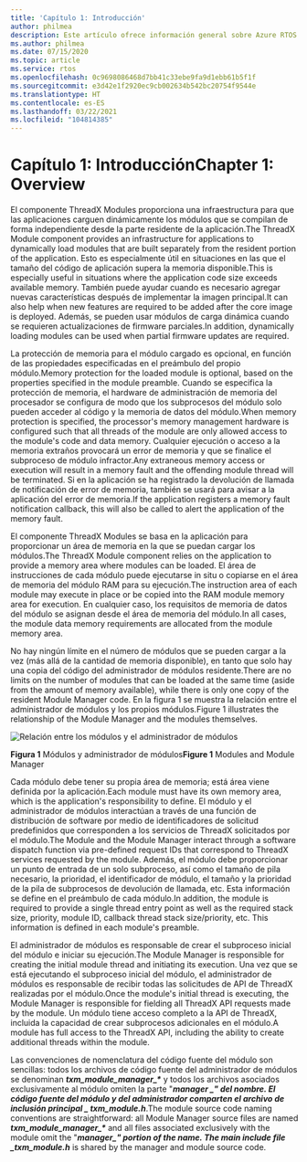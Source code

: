 ```yaml
---
title: 'Capítulo 1: Introducción'
author: philmea
description: Este artículo ofrece información general sobre Azure RTOS ThreadX Modules.
ms.author: philmea
ms.date: 07/15/2020
ms.topic: article
ms.service: rtos
ms.openlocfilehash: 0c9698086468d7bb41c33ebe9fa9d1ebb61b5f1f
ms.sourcegitcommit: e3d42e1f2920ec9cb002634b542bc20754f9544e
ms.translationtype: HT
ms.contentlocale: es-ES
ms.lasthandoff: 03/22/2021
ms.locfileid: "104814385"
---
```

# <a name="chapter-1-overview"></a><span data-ttu-id="04086-103">Capítulo 1: Introducción</span><span class="sxs-lookup"><span data-stu-id="04086-103">Chapter 1: Overview</span></span>

<span data-ttu-id="04086-104">El componente ThreadX Modules proporciona una infraestructura para que las aplicaciones carguen dinámicamente los módulos que se compilan de forma independiente desde la parte residente de la aplicación.</span><span class="sxs-lookup"><span data-stu-id="04086-104">The ThreadX Module component provides an infrastructure for applications to dynamically load modules that are built separately from the resident portion of the application.</span></span> <span data-ttu-id="04086-105">Esto es especialmente útil en situaciones en las que el tamaño del código de aplicación supera la memoria disponible.</span><span class="sxs-lookup"><span data-stu-id="04086-105">This is especially useful in situations where the application code size exceeds available memory.</span></span> <span data-ttu-id="04086-106">También puede ayudar cuando es necesario agregar nuevas características después de implementar la imagen principal.</span><span class="sxs-lookup"><span data-stu-id="04086-106">It can also help when new features are required to be added after the core image is deployed.</span></span> <span data-ttu-id="04086-107">Además, se pueden usar módulos de carga dinámica cuando se requieren actualizaciones de firmware parciales.</span><span class="sxs-lookup"><span data-stu-id="04086-107">In addition, dynamically loading modules can be used when partial firmware updates are required.</span></span>

<span data-ttu-id="04086-108">La protección de memoria para el módulo cargado es opcional, en función de las propiedades especificadas en el preámbulo del propio módulo.</span><span class="sxs-lookup"><span data-stu-id="04086-108">Memory protection for the loaded module is optional, based on the properties specified in the module preamble.</span></span> <span data-ttu-id="04086-109">Cuando se especifica la protección de memoria, el hardware de administración de memoria del procesador se configura de modo que los subprocesos del módulo solo pueden acceder al código y la memoria de datos del módulo.</span><span class="sxs-lookup"><span data-stu-id="04086-109">When memory protection is specified, the processor's memory management hardware is configured such that all threads of the module are only allowed access to the module's code and data memory.</span></span> <span data-ttu-id="04086-110">Cualquier ejecución o acceso a la memoria extraños provocará un error de memoria y que se finalice el subproceso de módulo infractor.</span><span class="sxs-lookup"><span data-stu-id="04086-110">Any extraneous memory access or execution will result in a memory fault and the offending module thread will be terminated.</span></span> <span data-ttu-id="04086-111">Si en la aplicación se ha registrado la devolución de llamada de notificación de error de memoria, también se usará para avisar a la aplicación del error de memoria.</span><span class="sxs-lookup"><span data-stu-id="04086-111">If the application registers a memory fault notification callback, this will also be called to alert the application of the memory fault.</span></span>

<span data-ttu-id="04086-112">El componente ThreadX Modules se basa en la aplicación para proporcionar un área de memoria en la que se puedan cargar los módulos.</span><span class="sxs-lookup"><span data-stu-id="04086-112">The ThreadX Module component relies on the application to provide a memory area where modules can be loaded.</span></span> <span data-ttu-id="04086-113">El área de instrucciones de cada módulo puede ejecutarse in situ o copiarse en el área de memoria del módulo RAM para su ejecución.</span><span class="sxs-lookup"><span data-stu-id="04086-113">The instruction area of each module may execute in place or be copied into the RAM module memory area for execution.</span></span> <span data-ttu-id="04086-114">En cualquier caso, los requisitos de memoria de datos del módulo se asignan desde el área de memoria del módulo.</span><span class="sxs-lookup"><span data-stu-id="04086-114">In all cases, the module data memory requirements are allocated from the module memory area.</span></span>

<span data-ttu-id="04086-115">No hay ningún límite en el número de módulos que se pueden cargar a la vez (más allá de la cantidad de memoria disponible), en tanto que solo hay una copia del código del administrador de módulos residente.</span><span class="sxs-lookup"><span data-stu-id="04086-115">There are no limits on the number of modules that can be loaded at the same time (aside from the amount of memory available), while there is only one copy of the resident Module Manager code.</span></span> <span data-ttu-id="04086-116">En la figura 1 se muestra la relación entre el administrador de módulos y los propios módulos.</span><span class="sxs-lookup"><span data-stu-id="04086-116">Figure 1 illustrates the relationship of the Module Manager and the modules themselves.</span></span>

![Relación entre los módulos y el administrador de módulos](media/image2.png)

<span data-ttu-id="04086-118">**Figura 1** Módulos y administrador de módulos</span><span class="sxs-lookup"><span data-stu-id="04086-118">**Figure 1** Modules and Module Manager</span></span>

<span data-ttu-id="04086-119">Cada módulo debe tener su propia área de memoria; está área viene definida por la aplicación.</span><span class="sxs-lookup"><span data-stu-id="04086-119">Each module must have its own memory area, which is the application's responsibility to define.</span></span> <span data-ttu-id="04086-120">El módulo y el administrador de módulos interactúan a través de una función de distribución de software por medio de identificadores de solicitud predefinidos que corresponden a los servicios de ThreadX solicitados por el módulo.</span><span class="sxs-lookup"><span data-stu-id="04086-120">The Module and the Module Manager interact through a software dispatch function via pre-defined request IDs that correspond to ThreadX services requested by the module.</span></span> <span data-ttu-id="04086-121">Además, el módulo debe proporcionar un punto de entrada de un solo subproceso, así como el tamaño de pila necesario, la prioridad, el identificador de módulo, el tamaño y la prioridad de la pila de subprocesos de devolución de llamada, etc. Esta información se define en el preámbulo de cada módulo.</span><span class="sxs-lookup"><span data-stu-id="04086-121">In addition, the module is required to provide a single thread entry point as well as the required stack size, priority, module ID, callback thread stack size/priority, etc. This information is defined in each module's preamble.</span></span>

<span data-ttu-id="04086-122">El administrador de módulos es responsable de crear el subproceso inicial del módulo e iniciar su ejecución.</span><span class="sxs-lookup"><span data-stu-id="04086-122">The Module Manager is responsible for creating the initial module thread and initiating its execution.</span></span> <span data-ttu-id="04086-123">Una vez que se está ejecutando el subproceso inicial del módulo, el administrador de módulos es responsable de recibir todas las solicitudes de API de ThreadX realizadas por el módulo.</span><span class="sxs-lookup"><span data-stu-id="04086-123">Once the module's initial thread is executing, the Module Manager is responsible for fielding all ThreadX API requests made by the module.</span></span> <span data-ttu-id="04086-124">Un módulo tiene acceso completo a la API de ThreadX, incluida la capacidad de crear subprocesos adicionales en el módulo.</span><span class="sxs-lookup"><span data-stu-id="04086-124">A module has full access to the ThreadX API, including the ability to create additional threads within the module.</span></span>  
  
<span data-ttu-id="04086-125">Las convenciones de nomenclatura del código fuente del módulo son sencillas: todos los archivos de código fuente del administrador de módulos se denominan ***txm_module_manager_\****  y todos los archivos asociados exclusivamente al módulo omiten la parte "**_manager_ *_" del nombre. El código fuente del módulo y del administrador comparten el archivo de inclusión principal _* _txm_module.h_**.</span><span class="sxs-lookup"><span data-stu-id="04086-125">The module source code naming conventions are straightforward: all Module Manager source files are named ***txm_module_manager_\**** and all files associated exclusively with the module omit the "**_manager_*_" portion of the name. The main include file _*_txm_module.h_** is shared by the manager and module source code.</span></span>
